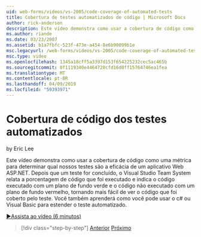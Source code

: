 ```yaml
---
uid: web-forms/videos/vs-2005/code-coverage-of-automated-tests
title: Cobertura de testes automatizados de código | Microsoft Docs
author: rick-anderson
description: Este vídeo demonstra como usar a cobertura de código como uma métrica para determinar qual nossos testes são a eficácia de um aplicativo Web ASP.NET. Depois que um teste tiver com...
ms.author: riande
ms.date: 03/23/2007
ms.assetid: b1a7fbfc-523f-473e-a454-8e6b90099b1e
msc.legacyurl: /web-forms/videos/vs-2005/code-coverage-of-automated-tests
msc.type: video
ms.openlocfilehash: 1345a18cff5a3397d153f654225232cec5ac465b
ms.sourcegitcommit: 0f1119340e4464720cfd16d0ff15764746ea1fea
ms.translationtype: MT
ms.contentlocale: pt-BR
ms.lasthandoff: 04/09/2019
ms.locfileid: "59393971"
---
```

# <a name="code-coverage-of-automated-tests"></a>Cobertura de código dos testes automatizados

by Eric Lee

Este vídeo demonstra como usar a cobertura de código como uma métrica para determinar qual nossos testes são a eficácia de um aplicativo Web ASP.NET. Depois que um teste for concluído, o Visual Studio Team System relata a porcentagem de código que foi executado e indica o código executado com um plano de fundo verde e o código não executado com um plano de fundo vermelho, tornando mais fácil de ver o código que foi coberto pelo teste. Você também aprenderá como você pode usar o c# ou Visual Basic para estender o teste automatizado.

[&#9654;Assista ao vídeo (6 minutos)](https://channel9.msdn.com/Blogs/ASP-NET-Site-Videos/code-coverage-of-automated-tests)

> [!div class="step-by-step"]
> [Anterior](measuring-the-business-value-of-ajax.md)
> [Próximo](custom-extraction-rules-and-coded-web-tests.md)
